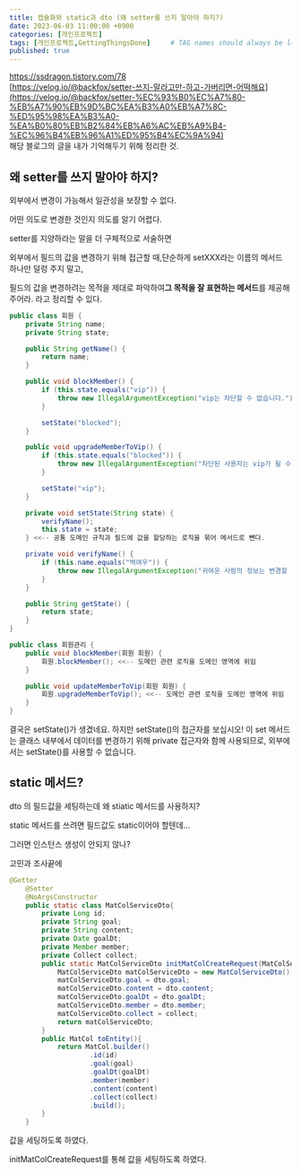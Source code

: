 ```yaml
---
title: 캡슐화와 static과 dto (왜 setter를 쓰지 말아야 하지?)
date: 2023-06-03 11:00:00 +0900
categories: [개인프로젝트]
tags: [개인프로젝트,GettingThingsDone]     # TAG names should always be lowercase
published: true
---
```

https://ssdragon.tistory.com/78  
[https://velog.io/@backfox/setter-쓰지-말라고만-하고-가버리면-어떡해요](https://velog.io/@backfox/setter-%EC%93%B0%EC%A7%80-%EB%A7%90%EB%9D%BC%EA%B3%A0%EB%A7%8C-%ED%95%98%EA%B3%A0-%EA%B0%80%EB%B2%84%EB%A6%AC%EB%A9%B4-%EC%96%B4%EB%96%A1%ED%95%B4%EC%9A%94)  
해당 블로그의 글을 내가 기억해두기 위해 정리한 것. 

    

## 왜 setter를 쓰지 말아야 하지?

외부에서 변경이 가능해서 일관성을 보장할 수 없다. 

어떤 의도로 변경한 것인지 의도를 알기 어렵다. 

setter를 지양하라는 말을 더 구체적으로 서술하면 

외부에서 필드의 값을 변경하기 위해 접근할 때,단순하게 setXXX라는 
이름의 메서드 하나만 덜렁 주지 말고,

필드의 값을 변경하려는 목적을 제대로 파악하여**그 목적을 잘 표현하는 메서드**를 제공해 주어라. 라고 정리할 수 있다.

```java
public class 회원 {
    private String name;
    private String state;

    public String getName() {
        return name;
    }

    public void blockMember() {
        if (this.state.equals("vip")) {
            throw new IllegalArgumentException("vip는 차단할 수 없습니다.");
        }

        setState("blocked");
    }

    public void upgradeMemberToVip() {
        if (this.state.equals("blocked")) {
            throw new IllegalArgumentException("차단된 사용자는 vip가 될 수 없습니다.");
        }

        setState("vip");
    }

    private void setState(String state) {
        verifyName();
        this.state = state;
    } <<-- 공통 도메인 규칙과 필드에 값을 할당하는 로직을 묶어 메서드로 뺀다.

    private void verifyName() {
        if (this.name.equals("백여우")) {
            throw new IllegalArgumentException("귀여운 사람의 정보는 변경할 수 없습니다.");
        }
    }

    public String getState() {
        return state;
    }
}
```

```java
public class 회원관리 {
    public void blockMember(회원 회원) {
        회원.blockMember(); <<-- 도메인 관련 로직을 도메인 영역에 위임
    }

    public void updateMemberToVip(회원 회원) {
        회원.upgradeMemberToVip(); <<-- 도메인 관련 로직을 도메인 영역에 위임
    }
}
```

결국은 setState()가 생겼네요. 하지만 setState()의 접근자를 보십시오! 이 set 메서드는 클래스 내부에서 데이터를 변경하기 위해 private 접근자와 함께 사용되므로, 외부에서는 setState()를 사용할 수 없습니다.


## static 메서드?

dto 의 필드값을 세팅하는데 왜 stiatic 메서드를 사용하지? 

static 메서드를 쓰려면 필드값도 static이어야 할텐데… 

그러면 인스턴스 생성이 안되지 않나? 

고민과 조사끝에

```java
@Getter
    @Setter
    @NoArgsConstructor
    public static class MatColServiceDto{
        private Long id;
        private String goal;
        private String content;
        private Date goalDt;
        private Member member;
        private Collect collect;
        public static MatColServiceDto initMatColCreateRequest(MatColServiceDto dto, Collect collect){
            MatColServiceDto matColServiceDto = new MatColServiceDto();
            matColServiceDto.goal = dto.goal;
            matColServiceDto.content = dto.content;
            matColServiceDto.goalDt = dto.goalDt;
            matColServiceDto.member = dto.member;
            matColServiceDto.collect = collect;
            return matColServiceDto;
        }
        public MatCol toEntity(){
            return MatCol.builder()
                    .id(id)
                    .goal(goal)
                    .goalDt(goalDt)
                    .member(member)
                    .content(content)
                    .collect(collect)
                    .build();
        }
    }
```

값을 세팅하도록 하였다.

initMatColCreateRequest를 통해 값을 세팅하도록 하였다.